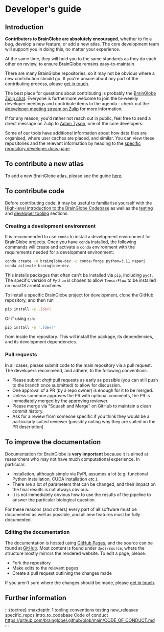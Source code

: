# Developer's guide

## Introduction

**Contributors to BrainGlobe are absolutely encouraged**, whether to fix a bug, develop a new feature, or add a new atlas. The core development team will support you in doing this, no matter your experience.

At the same time, they will hold you to the same standards as they do each other on review, to ensure BrainGlobe remains easy-to-maintain. 

There are many BrainGlobe repositories, so it may not be obvious where a new contribution should go.
If you're unsure about any part of the contributing process, please [get in touch](../../contact.md). 

The best place for questions about contributing is probably
the [BrainGlobe Zulip chat](https://brainglobe.zulipchat.com/). Everyone is furthermore welcome to join the bi-weekly developer meetings and contribute items to the agenda - check out the [#developer-meeting stream on Zulip](https://brainglobe.zulipchat.com/#narrow/stream/414089-developer-meeting) for more information.

If for any reason, you'd rather not reach out in public, feel free to send a direct message on Zulip 
to [Adam Tyson](https://github.com/adamltyson), one of the core developers.

Some of our tools have additional information about how data files are organised, where user caches are placed, and similar.
You can view these repositories and the relevant information by heading to the [specific repository developer docs page](./specific_repos.md).

## To contribute a new atlas

To add a new BrainGlobe atlas, please see the guide [here](/documentation/bg-atlasapi/adding-a-new-atlas).

## To contribute code

Before contributing code, it may be useful to familiarise yourself with the [High-level introduction to the BrainGlobe Codebase](./intro_to_codebase.md) as well as the [testing](./testing.md) and [developer tooling](./tooling.md) sections.

### Creating a development environment

It is recommended to use `conda` to install a development environment for
BrainGlobe projects. Once you have `conda` installed, the following commands
will create and activate a `conda` environment with the requirements needed
for a development environment:

```sh
conda create -n brainglobe-dev -c conda-forge python=3.11 napari
conda activate brainglobe-dev
```

This installs packages that often can't be installed via `pip`, including
`pyqt`. The specific version of `Python` is chosen to allow `TensorFlow` to be
installed on macOS arm64 machines.

To install a specific BrainGlobe project for development, clone the
GitHub repository, and then run

```sh
pip install -e .[dev]
```

Or if using `zsh`:

```sh
pip install -e '.[dev]'
```

from inside the repository. This will install the package, its dependencies,
and its development dependencies.

### Pull requests

In all cases, please submit code to the main repository via a pull request. The developers recommend, and adhere,
to the following conventions:

- Please submit _draft_ pull requests as early as possible (you can still push to the branch once submitted) to
  allow for discussion.
- One approval of a PR (by a repo owner) is enough for it to be merged.
- Unless someone approves the PR with optional comments, the PR is immediately merged by the approving reviewer.
- Please merge via "Squash and Merge" on GitHub to maintain a clean commit history.
- Ask for a review from someone specific if you think they would be a particularly suited reviewer (possibly noting
  why they are suited on the PR description)

## To improve the documentation

Documentation for BrainGlobe is **very important** because it is aimed at researchers who may not have much
computational experience. In particular:

- Installation, although simple via PyPI, assumes a lot (e.g. functional Python installation, CUDA installation etc.).
- There are a lot of parameters that can be changed, and their impact on the final results is not always obvious.
- It is not immediately obvious how to use the results of the pipeline to answer the particular biological question.

For these reasons (and others) every part of all software must be documented as well as possible,
and all new features must be fully documented.

### Editing the documentation

The documentation is hosted using [GitHub Pages](https://pages.github.com/), and the source can be found at
[GitHub](https://github.com/brainglobe/brainglobe.github.io). Most content is found under `docs/source`, where the
structure mostly mirrors the rendered website. To edit a page, please:

- Fork the repository
- Make edits to the relevant pages
- Create a pull request outlining the changes made

If you aren't sure where the changes should be made, please
[get in touch](https://brainglobe.info/contact.html#contributing).

## Further information

:::{toctree}
:maxdepth: 1
tooling
conventions
testing
new_releases
specific_repos
intro_to_codebase
Code of conduct <https://github.com/brainglobe/.github/blob/main/CODE_OF_CONDUCT.md>
:::
